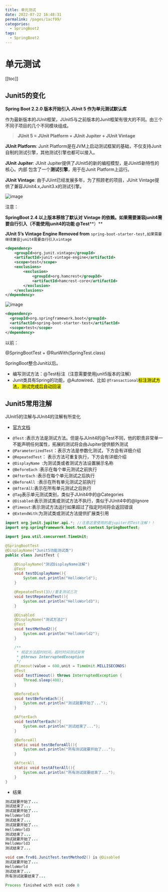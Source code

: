 ```yaml
---
title: 单元测试
date: 2022-07-22 16:48:31
permalink: /pages/1acf99/
categories:
  - SpringBoot2
tags:
  - SpringBoot2
---
```

# 单元测试

[[toc]]

## Junit5的变化

**Spring Boot 2.2.0 版本开始引入 JUnit 5 作为单元测试默认库**

作为最新版本的JUnit框架，JUnit5与之前版本的Junit框架有很大的不同。由三个不同子项目的几个不同模块组成。

> **JUnit 5 = JUnit Platform + JUnit Jupiter + JUnit Vintage**

**JUnit Platform**: Junit Platform是在JVM上启动测试框架的基础，不仅支持Junit自制的测试引擎，其他测试引擎也都可以接入。

**JUnit Jupiter**: JUnit Jupiter提供了JUnit5的新的编程模型，是JUnit5新特性的核心。内部 包含了一个**测试引擎**，用于在Junit Platform上运行。

**JUnit Vintage**: 由于JUint已经发展多年，为了照顾老的项目，JUnit Vintage提供了兼容JUnit4.x,Junit3.x的测试引擎。

![image](https://cdn.staticaly.com/gh/xustudyxu/image-hosting1@master/image.1yjlli5xi1wg.webp)

注意：

**SpringBoot 2.4 以上版本移除了默认对** **Vintage 的依赖。如果需要兼容junit4需要自行引入（不能使用junit4的功能 @Test****）**

**JUnit 5’s Vintage Engine Removed from** `spring-boot-starter-test,如果需要继续兼容junit4需要自行引入vintage`

```xml
<dependency>
    <groupId>org.junit.vintage</groupId>
    <artifactId>junit-vintage-engine</artifactId>
    <scope>test</scope>
    <exclusions>
        <exclusion>
            <groupId>org.hamcrest</groupId>
            <artifactId>hamcrest-core</artifactId>
        </exclusion>
    </exclusions>
</dependency>
```

![image](https://cdn.staticaly.com/gh/xustudyxu/image-hosting1@master/image.4s499wxootm0.webp)

```xml
<dependency>
  <groupId>org.springframework.boot</groupId>
  <artifactId>spring-boot-starter-test</artifactId>
  <scope>test</scope>
</dependency>
```

以前：

@SpringBootTest + @RunWith(SpringTest.class)

SpringBoot整合Junit以后。

- 编写测试方法：@Test标注（注意需要使用junit5版本的注解）
- Junit类具有Spring的功能，@Autowired、比如 `@Transactional`<mark>标注测试方法，测试完成后自动回滚</mark>

## Junit5常用注解

JUnit5的注解与JUnit4的注解有所变化

+ [官方文档](https://junit.org/junit5/docs/current/user-guide/#writing-tests-annotations)

- `@Test` :表示方法是测试方法。但是与JUnit4的@Test不同，他的职责非常单一不能声明任何属性，拓展的测试将会由Jupiter提供额外测试
- `@ParameterizedTest`：表示方法是参数化测试，下方会有详细介绍
- `@RepeatedTest`： 表示方法可重复执行，下方会有详细介绍
- `@DisplayName `:为测试类或者测试方法设置展示名称
- `@BeforeEach` :表示在每个单元测试之前执行
- `@AfterEach` :表示在每个单元测试之后执行
- `@BeforeAll `:表示在所有单元测试之前执行
- `@AfterAll`:表示在所有单元测试之后执行
- `@Tag`表示单元测试类别，类似于JUnit4中的@Categories
- `@Disabled`:表示测试类或测试方法不执行，类似于JUnit4中的@Ignore
- `@Timeout`:表示测试方法运行如果超过了指定时间将会返回错误
- `@ExtendWith`:为测试类或测试方法提供扩展类引用

```java
import org.junit.jupiter.api.*; //注意这里使用的是jupiter的Test注解！！
import org.springframework.boot.test.context.SpringBootTest;

import java.util.concurrent.TimeUnit;

@SpringBootTest
@DisplayName("Junit5功能测试类")
public class JunitTest {

    @DisplayName("测试DisplayName注解")
    @Test
    void testDisplayName(){
        System.out.println("HelloWorld");
    }

    @RepeatedTest(3)//重复测试三次
    void testRepeatedTest(){
        System.out.println("HelloWorld3");
    }

    @Disabled
    @DisplayName("测试方法2")
    @Test
    void testMethod2(){
        System.out.println("HelloWorld2");
    }

    /**
     * 规定方法超时时间。超时时间测试异常
     * @throws InterruptedException
     */
    @Timeout(value = 600,unit = TimeUnit.MILLISECONDS)
    @Test
    void testTimeout() throws InterruptedException {
        Thread.sleep(400);
    }

    @BeforeEach
    void testBeforeEach(){
        System.out.println("测试就要开始了...");
    }

    @AfterEach
    void testAfterEach(){
        System.out.println("测试结束了...");
    }

    @BeforeAll
    static void testBeforeAll(){
        System.out.println("所有测试就要开始了...");
    }

    @AfterAll
    static void testAfterAll(){
        System.out.println("所有测试就要结束了...");
    }
}
```

+ 结果

```java
测试就要开始了...
测试结束了...
测试就要开始了...
HelloWorld3
测试结束了...
测试就要开始了...
HelloWorld3
测试结束了...
测试就要开始了...
HelloWorld3
测试结束了...

void com.frx01.JunitTest.testMethod2() is @Disabled
测试就要开始了...
HelloWorld
测试结束了...
所有测试就要结束了...

Process finished with exit code 0
```

